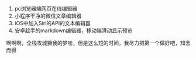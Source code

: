 1. pc浏览器端网页在线编辑器
2. 小程序干净的微信文章编辑器
3. iOS中加入Siri的API的文本编辑器
4. 安卓趁手的markdown编辑器，移动端滑动显示预览

啊啊啊，全栈攻城狮我的梦哇，但是这么短的时间，我尽力把第一个做好吧，知舍而得
